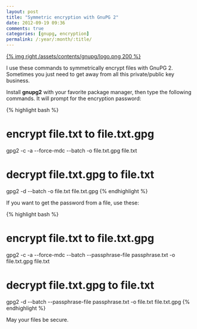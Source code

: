 ```yaml
---
layout: post
title: "Symmetric encryption with GnuPG 2"
date: 2012-09-19 09:36
comments: true
categories: [gnupg, encryption]
permalink: /:year/:month/:title/
---
```


[{% img right /assets/contents/gnupg/logo.png 200 %}](http://www.gnupg.org)

I use these commands to symmetrically encrypt files with GnuPG 2. Sometimes you
just need to get away from all this private/public key business.

Install **gnupg2** with your favorite package manager, then type the following
commands. It will prompt for the encryption password:

{% highlight bash %}
# encrypt file.txt to file.txt.gpg
gpg2 -c -a --force-mdc --batch -o file.txt.gpg file.txt

# decrypt file.txt.gpg to file.txt
gpg2 -d --batch -o file.txt file.txt.gpg
{% endhighlight %}

If you want to get the password from a file, use these:

{% highlight bash %}
# encrypt file.txt to file.txt.gpg
gpg2 -c -a --force-mdc --batch --passphrase-file passphrase.txt -o file.txt.gpg file.txt

# decrypt file.txt.gpg to file.txt
gpg2 -d --batch --passphrase-file passphrase.txt -o file.txt file.txt.gpg
{% endhighlight %}

May your files be secure.
